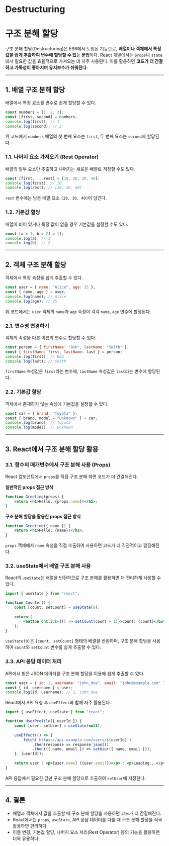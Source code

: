 # Destructuring

# 구조 분해 할당

구조 분해 할당(Destructuring)은 ES6에서 도입된 기능으로, **배열이나 객체에서 특정 값을 쉽게 추출하여 변수에 할당할 수 있는 문법**이다. React 개발에서는 `props`나 `state`에서 필요한 값을 효율적으로 가져오는 데 자주 사용된다. 이를 활용하면 **코드가 더 간결하고 가독성이 좋아지며 유지보수가 쉬워진다**.

---

## 1. 배열 구조 분해 할당

배열에서 특정 요소를 변수로 쉽게 할당할 수 있다.

```jsx
const numbers = [1, 2, 3];
const [first, second] = numbers;
console.log(first); // 1
console.log(second); // 2
```

위 코드에서 `numbers` 배열의 첫 번째 요소는 `first`, 두 번째 요소는 `second`에 할당된다.

### 1.1. 나머지 요소 가져오기 (Rest Operator)

배열의 일부 요소만 추출하고 나머지는 새로운 배열로 저장할 수도 있다.

```jsx
const [first, ...rest] = [10, 20, 30, 40];
console.log(first); // 10
console.log(rest); // [20, 30, 40]
```

`rest` 변수에는 남은 배열 요소 `[20, 30, 40]`이 담긴다.

### 1.2. 기본값 할당

배열이 비어 있거나 특정 값이 없을 경우 기본값을 설정할 수도 있다.

```jsx
const [a = 1, b = 2] = [];
console.log(a); // 1
console.log(b); // 2
```

---

## 2. 객체 구조 분해 할당

객체에서 특정 속성을 쉽게 추출할 수 있다.

```jsx
const user = { name: "Alice", age: 25 };
const { name, age } = user;
console.log(name); // Alice
console.log(age); // 25
```

위 코드에서는 `user` 객체의 `name`과 `age` 속성이 각각 `name`, `age` 변수에 할당된다.

### 2.1. 변수명 변경하기

객체의 속성을 다른 이름의 변수로 할당할 수 있다.

```jsx
const person = { firstName: "Bob", lastName: "Smith" };
const { firstName: first, lastName: last } = person;
console.log(first); // Bob
console.log(last); // Smith
```

`firstName` 속성값은 `first`라는 변수에, `lastName` 속성값은 `last`라는 변수에 할당된다.

### 2.2. 기본값 할당

객체에서 존재하지 않는 속성에 기본값을 설정할 수 있다.

```jsx
const car = { brand: "Toyota" };
const { brand, model = "Unknown" } = car;
console.log(brand); // Toyota
console.log(model); // Unknown
```

---

## 3. React에서 구조 분해 할당 활용

### 3.1. 함수의 매개변수에서 구조 분해 사용 (Props)

React 컴포넌트에서 `props`를 직접 구조 분해 하면 코드가 더 간결해진다.

**일반적인 props 접근 방식**

```jsx
function Greeting(props) {
    return <h1>Hello, {props.name}!</h1>;
}
```

**구조 분해 할당을 활용한 props 접근 방식**

```jsx
function Greeting({ name }) {
    return <h1>Hello, {name}!</h1>;
}
```

`props` 객체에서 `name` 속성을 직접 추출하여 사용하면 코드가 더 직관적이고 깔끔해진다.

### 3.2. useState에서 배열 구조 분해 사용

React의 `useState`는 배열을 반환하므로 구조 분해를 활용하면 더 편리하게 사용할 수 있다.

```jsx
import { useState } from "react";

function Counter() {
    const [count, setCount] = useState(0);
    
    return (
        <button onClick={() => setCount(count + 1)}>Count: {count}</button>
    );
}
```

`useState(0)`은 `[count, setCount]` 형태의 배열을 반환하며, 구조 분해 할당을 사용하여 `count`와 `setCount` 변수를 쉽게 추출할 수 있다.

### 3.3. API 응답 데이터 처리

API에서 받은 JSON 데이터를 구조 분해 할당을 이용해 쉽게 추출할 수 있다.

```jsx
const user = { id: 1, username: "john_doe", email: "john@example.com" };
const { id, username } = user;
console.log(id, username); // 1, john_doe
```

React에서 API 요청 후 `useEffect`와 함께 자주 활용된다.

```jsx
import { useEffect, useState } from "react";

function UserProfile({ userId }) {
    const [user, setUser] = useState(null);
    
    useEffect(() => {
        fetch(`https://api.example.com/users/${userId}`)
            .then(response => response.json())
            .then(({ name, email }) => setUser({ name, email }));
    }, [userId]);
    
    return user ? <p>{user.name} ({user.email})</p> : <p>Loading...</p>;
}
```

API 응답에서 필요한 값만 구조 분해 할당으로 추출하여 `setUser`에 저장한다.

---

## 4. 결론

- 배열과 객체에서 값을 추출할 때 구조 분해 할당을 사용하면 코드가 더 간결해진다.
- React에서는 `props`, `useState`, API 응답 데이터를 다룰 때 구조 분해 할당을 적극 활용하면 편리하다.
- 이름 변경, 기본값 할당, 나머지 요소 처리(Rest Operator) 등의 기능을 활용하면 더욱 유용하다.